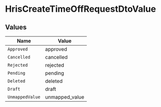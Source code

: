 # HrisCreateTimeOffRequestDtoValue


## Values

| Name            | Value           |
| --------------- | --------------- |
| `Approved`      | approved        |
| `Cancelled`     | cancelled       |
| `Rejected`      | rejected        |
| `Pending`       | pending         |
| `Deleted`       | deleted         |
| `Draft`         | draft           |
| `UnmappedValue` | unmapped_value  |